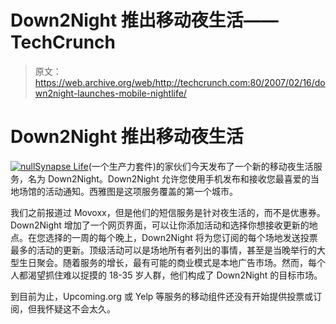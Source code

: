 # Down2Night 推出移动夜生活——TechCrunch

> 原文：<https://web.archive.org/web/http://techcrunch.com:80/2007/02/16/down2night-launches-mobile-nightlife/>

# Down2Night 推出移动夜生活

[![null](img/24f8c793652939c9782d390d29393ff2.png)](https://web.archive.org/web/20210303055834/http://down2night.com/)[Synapse Life](https://web.archive.org/web/20210303055834/http://www.beta.techcrunch.com/2007/01/09/synapselife-phase-2-launches/)(一个生产力套件)的家伙们今天发布了一个新的移动夜生活服务，名为 Down2Night。Down2Night 允许您使用手机发布和接收您最喜爱的当地场馆的活动通知。西雅图是这项服务覆盖的第一个城市。

我们之前报道过 Movoxx，但是他们的短信服务是针对夜生活的，而不是优惠券。Down2Night 增加了一个网页界面，可以让你添加活动和选择你想接收更新的地点。在您选择的一周的每个晚上，Down2Night 将为您订阅的每个场地发送投票最多的活动的更新。顶级活动可以是场地所有者列出的事情，甚至是当晚举行的大型生日聚会。随着服务的增长，最有可能的商业模式是本地广告市场。然而，每个人都渴望抓住难以捉摸的 18-35 岁人群，他们构成了 Down2Night 的目标市场。

到目前为止，Upcoming.org 或 Yelp 等服务的移动组件还没有开始提供投票或订阅，但我怀疑这不会太久。